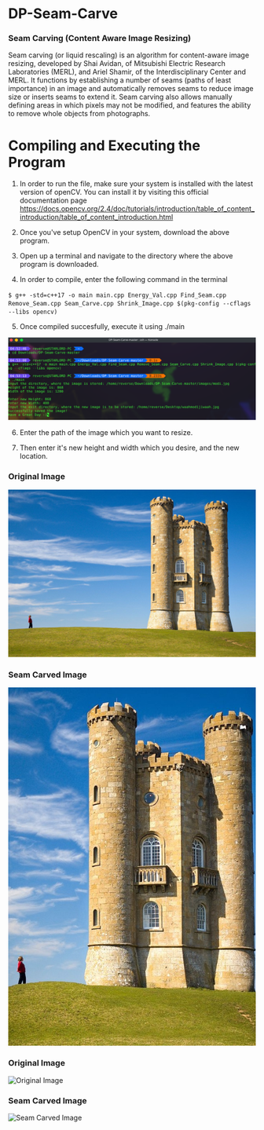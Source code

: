 # DP-Seam-Carve
### Seam Carving (Content Aware Image Resizing)
Seam carving (or liquid rescaling) is an algorithm for content-aware image resizing, developed by Shai Avidan, of Mitsubishi Electric Research Laboratories (MERL), and Ariel Shamir, of the Interdisciplinary Center and MERL. It functions by establishing a number of seams (paths of least importance) in an image and automatically removes seams to reduce image size or inserts seams to extend it. Seam carving also allows manually defining areas in which pixels may not be modified, and features the ability to remove whole objects from photographs.

# Compiling and Executing the Program

1. In order to run the file, make sure your system is installed with the latest version of openCV.
   You can install it by visiting this official documentation page
      https://docs.opencv.org/2.4/doc/tutorials/introduction/table_of_content_introduction/table_of_content_introduction.html
  
2. Once you've setup OpenCV in your system, download the above program.

3. Open up a terminal and navigate to the directory where the above program is downloaded.

4. In order to compile, enter the following command in the terminal

`$ g++ -std=c++17 -o main main.cpp Energy_Val.cpp Find_Seam.cpp Remove_Seam.cpp Seam_Carve.cpp Shrink_Image.cpp $(pkg-config --cflags --libs opencv)`

5. Once compiled succesfully, execute it using ./main

![Program Execution](images/terminal.png)

6. Enter the path of the image which you want to resize.

7. Then enter it's new height and width which you desire, and the new location.


### Original Image
![Original Image](images/seam_carving.jpg)
### Seam Carved Image
![Seam Carved Image](images/seeam.jpg)

### Original Image
![Original Image](images/sc1.jpg.)
### Seam Carved Image
![Seam Carved Image](images/sc5.png.)
